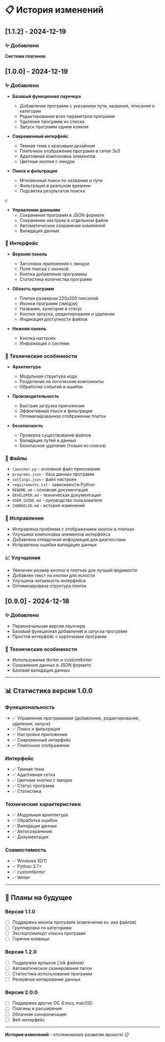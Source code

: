 # 📋 История изменений

## [1.1.2] - 2024-12-19

### ✨ Добавлено

**Система плагинов**


## [1.0.0] - 2024-12-19

### ✨ Добавлено
- **Базовый функционал лаунчера**
  - Добавление программ с указанием пути, названия, описания и категории
  - Редактирование всех параметров программ
  - Удаление программ из списка
  - Запуск программ одним кликом

- **Современный интерфейс**
  - Темная тема с красивым дизайном
  - Плиточное отображение программ в сетке 3x3
  - Адаптивная компоновка элементов
  - Цветные кнопки с эмодзи

- **Поиск и фильтрация**
  - Мгновенный поиск по названию и пути
  - Фильтрация в реальном времени
  - Подсветка результатов поиска

с

- **Управление данными**
  - Сохранение программ в JSON формате
  - Сохранение настроек в отдельном файле
  - Автоматическое сохранение изменений
  - Валидация данных

### 🎨 Интерфейс
- **Верхняя панель**
  - Заголовок приложения с эмодзи
  - Поле поиска с иконкой
  - Кнопка добавления программы
  - Статистика количества программ

- **Область программ**
  - Плитки размером 220x200 пикселей
  - Иконки программ (эмодзи)
  - Название, категория и статус
  - Кнопки запуска, редактирования и удаления
  - Индикация доступности файлов

- **Нижняя панель**
  - Кнопка настроек
  - Информация о системе

### 🔧 Технические особенности
- **Архитектура**
  - Модульная структура кода
  - Разделение на логические компоненты
  - Обработка событий и ошибок

- **Производительность**
  - Быстрая загрузка приложения
  - Эффективный поиск и фильтрация
  - Оптимизированное отображение плиток

- **Безопасность**
  - Проверка существования файлов
  - Валидация путей и данных
  - Безопасное удаление (только из списка)

### 📁 Файлы
- `launcher.py` - основной файл приложения
- `programs.json` - база данных программ
- `settings.json` - файл настроек
- `requirements.txt` - зависимости Python
- `README.md` - основная документация
- `DEVELOPER.md` - техническая документация
- `USER_GUIDE.md` - руководство пользователя
- `CHANGELOG.md` - история изменений

### 🐛 Исправления
- Исправлена проблема с отображением кнопок в плитках
- Улучшена компоновка элементов интерфейса
- Добавлена отладочная информация для диагностики
- Исправлены ошибки валидации данных

### 📈 Улучшения
- Увеличен размер кнопок в плитках для лучшей видимости
- Добавлен текст на кнопки для ясности
- Улучшена читаемость интерфейса
- Оптимизирована структура плиток

## [0.9.0] - 2024-12-18

### ✨ Добавлено
- Первоначальная версия лаунчера
- Базовый функционал добавления и запуска программ
- Простой интерфейс с карточками программ

### 🔧 Технические особенности
- Использование tkinter и customtkinter
- Сохранение данных в JSON формате
- Базовая валидация данных

---

## 📊 Статистика версии 1.0.0

### Функциональность
- ✅ Управление программами (добавление, редактирование, удаление, запуск)
- ✅ Поиск и фильтрация
- ✅ Настройки приложения
- ✅ Современный интерфейс
- ✅ Плиточное отображение

### Интерфейс
- ✅ Темная тема
- ✅ Адаптивная сетка
- ✅ Цветные кнопки с эмодзи
- ✅ Статус программ
- ✅ Статистика

### Технические характеристики
- ✅ Модульная архитектура
- ✅ Обработка ошибок
- ✅ Валидация данных
- ✅ Автосохранение
- ✅ Документация

### Совместимость
- ✅ Windows 10/11
- ✅ Python 3.7+
- ✅ customtkinter
- ✅ tkinter

---

## 🚀 Планы на будущее

### Версия 1.1.0
- [ ] Поддержка иконок программ (извлечение из .exe файлов)
- [ ] Группировка по категориям
- [ ] Экспорт/импорт списка программ
- [ ] Горячие клавиши

### Версия 1.2.0
- [ ] Поддержка ярлыков (.lnk файлов)
- [ ] Автоматическое сканирование папок
- [ ] Статистика использования программ
- [ ] Резервное копирование данных

### Версия 2.0.0
- [ ] Поддержка других ОС (Linux, macOS)
- [ ] Плагины и расширения
- [ ] Облачная синхронизация
- [ ] Веб-интерфейс

---

**История изменений** - отслеживание развития проекта! 📋 